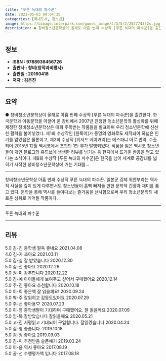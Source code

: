 ```yaml
---
title: "푸른 늑대의 파수꾼"
date: 2021-05-03 04:04:35
categories: [국내도서, 청소년]
image: https://bimage.interpark.com/goods_image/4/3/5/2/252774352s.jpg
description: ● 창비청소년문학상이 올해로 아홉 번째 수상작 [푸른 늑대의 파수꾼]을 출간한다. 한국문학과 아동문학을 이끌어 온 창비에서 2007년 진정한 청소년문학의 활성화를 위해 제정한 창비청소년문학상은 매회 주목받는 작품들을 발표하며 우리 청소년문학에 신선한 활력을 불어넣었다. 제1회 수상작인
---
```


## **정보**

- **ISBN : 9788936456726**
- **출판사 : 창비(창작과비평사)**
- **출판일 : 20160418**
- **저자 : 김은진**

------



## **요약**

●  창비청소년문학상이 올해로 아홉 번째 수상작 [푸른 늑대의 파수꾼]을 출간한다. 한국문학과 아동문학을 이끌어 온 창비에서 2007년 진정한 청소년문학의 활성화를 위해 제정한 창비청소년문학상은 매회 주목받는 작품들을 발표하며 우리 청소년문학에 신선한 활력을 불어넣었다. 제1회 수상작인 [완득이]가 동명의 영화로도 제작되어 폭넓은 인기를 얻었음은 물론이고, 제2회 수상작 [위저드 베이커리]는 에스파냐 어로 번역, 수출되어 2015년 12월 멕시코에서 초판만 1만 부가 발행되었다. 작품을 읽은 멕시코 청소년들이 개인 블로그와 유튜브에 생생한 리뷰를 남기는 등 현지에서 뜨거운 반응을 얻고 있다는 소식이다. 제9회 수상작 [푸른 늑대의 파수꾼]은 한국을 넘어 세계로 공감대를 넓히기 시작한 창비청소년문학상에 거는 기대를...

------

창비청소년문학상 아홉 번째 수상작 푸른 늑대의 파수꾼. 일본군 강제 위안부라는 역사적 사실을 깊이 있게 다루면서도 청소년들이 흠뻑 빠져들 만한 문학적 긴장과 재미를 품고 있다. 문학을 통해 역사를 들여다보는 즐거움을 선사함으로써 우리 청소년문학의 새로운 성취로 기억될 작품이다.

------


푸른 늑대의 파수꾼 

------


## **리뷰** 

5.0 김-진 중학생 필독 좋네요 2021.04.08 <br/>4.0 김-자 조아요 2021.03.11 <br/>5.0 김-실 잘 받았습니다  2020.12.30 <br/>5.0 김-진 좋아요 2020.12.26 <br/>5.0 권-미 강추합니다  2020.12.22 <br/>5.0 김-예 아이들에게 보여주고 싶어서 구매했어요 2020.12.14 <br/>5.0 주-진 좋아요  추천합니다 2020.10.18 <br/>5.0 이-희 좋은책 잘 읽을께요! 2020.09.24 <br/>5.0 박-주 잘읽히고 감동도있어요 2020.07.29 <br/>5.0 주-선 좋아용♡ 2020.07.23 <br/>5.0 이-영 중학생딸이 기대하며 구매했어요. 잘 읽을께요 2020.07.09 <br/>5.0 임-복 잘받았습니다 잘읽을께요 2020.05.21 <br/>5.0 고-진 서평읽고 기대되어 구입합니다.
잘읽겠습니다 2020.04.24 <br/>5.0 김-영 좋습니다. 2019.10.18 <br/>5.0 김-정 좋아요 2019.09.03 <br/>5.0 김-미 추천받음 슬픈얘기 2019.03.24 <br/>5.0 이-윤 역시 좋아요 2017.08.19 <br/>5.0 공-선 수행평가책 입니다 2017.08.18 <br/>